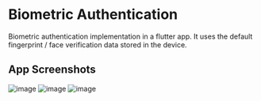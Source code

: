 # Biometric Authentication

Biometric authentication implementation in a flutter app.
It uses the default fingerprint / face verification data stored in the device.


## App Screenshots
![image](https://github.com/Chirantan2/biometric_authenticatin_with_flutter/assets/91784117/14149d4d-edcf-4138-a0e2-98aa9d7cd048)
![image](https://github.com/Chirantan2/biometric_authenticatin_with_flutter/assets/91784117/bf2d1c34-ae51-465b-b0b1-b997031c2c58)
![image](https://github.com/Chirantan2/biometric_authenticatin_with_flutter/assets/91784117/8d0bbee2-6fe1-4feb-9e8d-e480d5bfa160)

